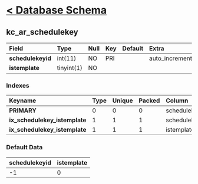 # [< Database Schema](DatabaseSchema.md) #

## kc\_ar\_schedulekey ##
| **Field** | Type | Null | Key | Default | Extra | Comment |
|:----------|:-----|:-----|:----|:--------|:------|:--------|
| **schedulekeyid** | int(11) | NO | PRI |  | auto\_increment |  |
| **istemplate** | tinyint(1) | NO |  |  |  |  |


### Indexes ###
| **Keyname** | Type | Unique | Packed | Column | Seq | Cardinality | Collation | Null | Comment |
|:------------|:-----|:-------|:-------|:-------|:----|:------------|:----------|:-----|:--------|
| **PRIMARY** | 0 | 0 | 0 | schedulekeyid | 1 | 1 | A | 0 | 0 |
| **ix\_schedulekey\_istemplate** | 1 | 1 | 1 | schedulekeyid | 1 |  | A | 1 | 1 |
| **ix\_schedulekey\_istemplate** | 1 | 1 | 1 | istemplate | 2 |  | A | 1 | 1 |


### Default Data ###
| schedulekeyid | istemplate |
|:--------------|:-----------|
| -1 | 0 |
